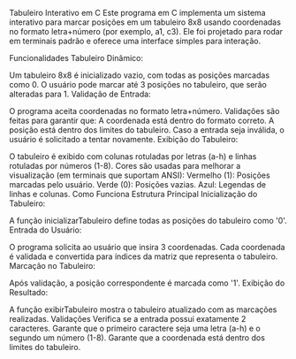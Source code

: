 Tabuleiro Interativo em C
Este programa em C implementa um sistema interativo para marcar posições em um tabuleiro 8x8 usando coordenadas no formato letra+número (por exemplo, a1, c3). Ele foi projetado para rodar em terminais padrão e oferece uma interface simples para interação.

Funcionalidades
Tabuleiro Dinâmico:

Um tabuleiro 8x8 é inicializado vazio, com todas as posições marcadas como 0.
O usuário pode marcar até 3 posições no tabuleiro, que serão alteradas para 1.
Validação de Entrada:

O programa aceita coordenadas no formato letra+número.
Validações são feitas para garantir que:
A coordenada está dentro do formato correto.
A posição está dentro dos limites do tabuleiro.
Caso a entrada seja inválida, o usuário é solicitado a tentar novamente.
Exibição do Tabuleiro:

O tabuleiro é exibido com colunas rotuladas por letras (a-h) e linhas rotuladas por números (1-8).
Cores são usadas para melhorar a visualização (em terminais que suportam ANSI):
Vermelho (1): Posições marcadas pelo usuário.
Verde (0): Posições vazias.
Azul: Legendas de linhas e colunas.
Como Funciona
Estrutura Principal
Inicialização do Tabuleiro:

A função inicializarTabuleiro define todas as posições do tabuleiro como '0'.
Entrada do Usuário:

O programa solicita ao usuário que insira 3 coordenadas.
Cada coordenada é validada e convertida para índices da matriz que representa o tabuleiro.
Marcação no Tabuleiro:

Após validação, a posição correspondente é marcada como '1'.
Exibição do Resultado:

A função exibirTabuleiro mostra o tabuleiro atualizado com as marcações realizadas.
Validações
Verifica se a entrada possui exatamente 2 caracteres.
Garante que o primeiro caractere seja uma letra (a-h) e o segundo um número (1-8).
Garante que a coordenada está dentro dos limites do tabuleiro.
